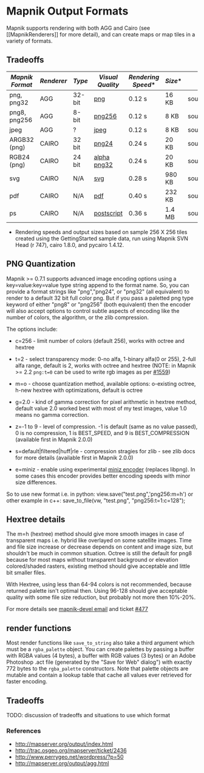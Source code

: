 # Mapnik Output Formats

Mapnik supports rendering with both AGG and Cairo (see [[MapnikRenderers]] for more detail), and can create maps or map tiles in a variety of formats.

## Tradeoffs

|  *Mapnik Format*  |  *Renderer*  |  *Type*  |  *Visual Quality*  |  *Rendering Speed**  |  *Size**  | *Relevant Code*  |
|-------------------|--------------|----------|--------------------|----------------------|-----------|------------------|
|png, png32             | AGG    | 32-bit | [png](http://mapnik-utils.googlecode.com/svn/example_code/agg_renderer/world_png.png)                                |                   0.12 s                     |      16 KB        | source:trunk/include/mapnik/png_io.hpp |
|png8, png256           | AGG    | 8-bit  |  [png256](http://mapnik-utils.googlecode.com/svn/example_code/agg_renderer/world_png256.png)                   |                   0.12 s                         |        8 KB       | source:trunk/include/mapnik/png_io.hpp |
|jpeg                   | AGG    | ?      |  [jpeg](http://mapnik-utils.googlecode.com/svn/example_code/agg_renderer/world_jpeg.jpg)                              |                   0.12 s                     |        8 KB       | source:trunk/include/mapnik/jpeg_io.hpp |
|ARGB32 (png)           | CAIRO  | 32 bit |  [png24](http://mapnik-utils.googlecode.com/svn/example_code/cairo_renderer/world_FORMAT_RGB24.png) |                   0.24 s                             |        20 KB        | source:trunk/include/mapnik/cairo_renderer.hpp |
|RGB24 (png)            | CAIRO  | 24 bit | [alpha png32](http://mapnik-utils.googlecode.com/svn/example_code/cairo_renderer/world_FORMAT_ARGB32.png) |          0.24 s                             |      20 KB       | source:trunk/include/mapnik/cairo_renderer.hpp |
|svg                    | CAIRO  | N/A    | [svg](http://mapnik-utils.googlecode.com/svn/example_code/cairo_renderer/world.svg)                                       |                    0.28 s                     |    980 KB          | source:trunk/include/mapnik/cairo_renderer.hpp |
|pdf                    | CAIRO  | N/A    | [pdf](http://mapnik-utils.googlecode.com/svn/example_code/cairo_renderer/world.pdf)                                        |                 0.40 s                       |      232 KB         | source:trunk/include/mapnik/cairo_renderer.hpp |
|ps                     | CAIRO  | N/A    | [postscript](http://mapnik-utils.googlecode.com/svn/example_code/cairo_renderer/world.ps)                               |                    0.36 s                     |       1.4 MB       | source:trunk/include/mapnik/cairo_renderer.hpp |

* Rendering speeds and output sizes based on sample 256 X 256 tiles created using the GettingStarted sample data, run using Mapnik SVN Head (r 747), cairo 1.8.0, and pycairo 1.4.12.

## PNG Quantization
Mapnik >= 0.7.1 supports advanced image encoding options using a key=value:key=value type string append to the format name. So, you can provide a format strings like "png","png24", or "png32" (all equivalent) to render to a default 32 bit full color png. But if you pass a paletted png type keyword of either "png8" or "png256" (both equivalent) then the encoder will also accept options to control subtle aspects of encoding like the number of colors, the algorithm, or the zlib compression.

The options include:

 * c=256 - limit number of colors (default 256), works with octree and hextree

 * t=2 - select transparency mode: 0-no alfa, 1-binary alfa(0 or 255), 2-full alfa range, default is 2, works with octree and hextree (NOTE: in Mapnik >= 2.2 `png:t=0` can be used to write rgb images as per [#1559](https://github.com/mapnik/mapnik/issues/1559))

 * m=o - choose quantization method, available options: o-existing octree, h-new hextree with optimizations, default is octree

 * g=2.0 - kind of gamma correction for pixel arithmetic in hextree method, default value 2.0 worked best with most of my test images, value 1.0 means no gamma correction.

 * z=-1 to 9 - level of compression. -1 is default (same as no value passed), 0 is no compression, 1 is BEST_SPEED, and 9 is BEST_COMPRESSION (available first in Mapnik 2.0.0)

 * s=default|filtered|huff|rle - compression stragies for zlib - see zlib docs for more details (available first in Mapnik 2.0.0)

 * e=miniz - enable using experimental [miniz encoder](https://github.com/mapnik/mapnik/issues/1554) (replaces libpng). In some cases this encoder provides better encoding speeds with minor size differences.

So to use new format i.e. in python:
  view.save("test.png",'png256:m=h')
or other example in c++:
  save_to_file(vw, "test.png", "png256:t=1:c=128");

## Hextree details
The m=h (hextree) method should give more smooth images in case of
transparent maps i.e. hybrid like overlayed on some satellite images.
Time and file size increase or decrease depends on content and image
size, but shouldn't be much in common situation. Octree is still the default
for png8 because for most maps without transparent
background or elevation colored/shaded rasters, existing method should
give acceptable and little bit smaller files.

With Hextree, using less than 64-94 colors is not recommended, because returned
palette isn't optimal then. Using 96-128 should give acceptable quality
with some file size reduction, but probably not more then 10%-20%.

For more details see [mapnik-devel email](http://lists.berlios.de/pipermail/mapnik-devel/2010-March/001081.html) and ticket [#477](https://github.com/mapnik/mapnik/issues/477)


## render functions

Most render functions like `save_to_string` also take a third argument which must be a `rgba_palette` object. You can create palettes by passing a buffer with RGBA values (4 bytes), a buffer with RGB values (3 bytes) or an Adobe Photoshop .act file (generated by the "Save for Web" dialog") with exactly 772 bytes to the `rgba_palette` constructors. Note that palette objects are mutable and contain a lookup table that cache all values ever retrieved for faster encoding.

## Tradeoffs
 TODO: discussion of tradeoffs and situations to use which format

### References
 * http://mapserver.org/output/index.html
 * http://trac.osgeo.org/mapserver/ticket/2436
 * http://www.perrygeo.net/wordpress/?p=50
 * http://mapserver.org/output/agg.html